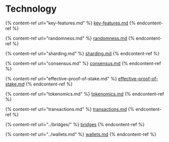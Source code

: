 # Technology

{% content-ref url="key-features.md" %}
[key-features.md](key-features.md)
{% endcontent-ref %}

{% content-ref url="randomness.md" %}
[randomness.md](randomness.md)
{% endcontent-ref %}

{% content-ref url="sharding.md" %}
[sharding.md](sharding.md)
{% endcontent-ref %}

{% content-ref url="consensus.md" %}
[consensus.md](consensus.md)
{% endcontent-ref %}

{% content-ref url="effective-proof-of-stake.md" %}
[effective-proof-of-stake.md](effective-proof-of-stake.md)
{% endcontent-ref %}

{% content-ref url="tokenomics.md" %}
[tokenomics.md](tokenomics.md)
{% endcontent-ref %}

{% content-ref url="transactions.md" %}
[transactions.md](transactions.md)
{% endcontent-ref %}

{% content-ref url="../bridges/" %}
[bridges](../bridges/)
{% endcontent-ref %}

{% content-ref url="../wallets.md" %}
[wallets.md](../wallets.md)
{% endcontent-ref %}

